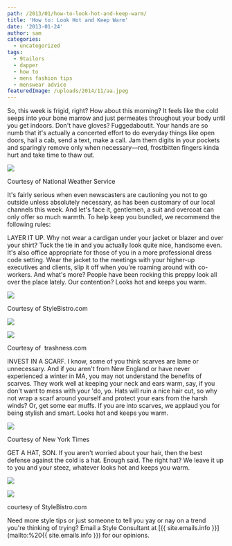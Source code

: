 ```yaml
---
path: /2013/01/how-to-look-hot-and-keep-warm/
title: 'How to: Look Hot and Keep Warm'
date: '2013-01-24'
author: sam
categories:
  - uncategorized
tags:
  - 9tailors
  - dapper
  - how to
  - mens fashion tips
  - menswear advice
featuredImage: /uploads/2014/11/aa.jpeg
---
```

So, this week is frigid, right? How about this morning? It feels like the cold seeps into your bone marrow and just permeates throughout your body until you get indoors. Don't have gloves? Fuggedaboutit. Your hands are so numb that it's actually a concerted effort to do everyday things like open doors, hail a cab, send a text, make a call. Jam them digits in your pockets and sparingly remove only when necessary—red, frostbitten fingers kinda hurt and take time to thaw out.

[![](http://4.bp.blogspot.com/-CQw9d61BObc/UQGotOi5F6I/AAAAAAAAB3g/djGWef7pf08/s400/wdyk4.gif)](http://4.bp.blogspot.com/-CQw9d61BObc/UQGotOi5F6I/AAAAAAAAB3g/djGWef7pf08/s1600/wdyk4.gif)

Courtesy of National Weather Service

It's fairly serious when even newscasters are cautioning you not to go outside unless absolutely necessary, as has been customary of our local channels this week. And let's face it, gentlemen, a suit and overcoat can only offer so much warmth. To help keep you bundled, we recommend the following rules:

LAYER IT UP. Why not wear a cardigan under your jacket or blazer and over your shirt? Tuck the tie in and you actually look quite nice, handsome even. It's also office appropriate for those of you in a more professional dress code setting. Wear the jacket to the meetings with your higher-up executives and clients, slip it off when you're roaming around with co-workers. And what's more? People have been rocking this preppy look all over the place lately. Our contention? Looks hot and keeps you warm.

[![](http://4.bp.blogspot.com/-QMb8SS_Bhkc/UQGmOVmF9SI/AAAAAAAAB1g/PgSzDG9I1CY/s400/imgres.jpeg)](http://4.bp.blogspot.com/-QMb8SS_Bhkc/UQGmOVmF9SI/AAAAAAAAB1g/PgSzDG9I1CY/s1600/imgres.jpeg)

Courtesy of StyleBistro.com

[![](http://1.bp.blogspot.com/-Rs-kuqnY_Jw/UQGmU0gb42I/AAAAAAAAB1w/5VoGt2CFDa0/s400/2012-Fall-shoot-9tailors-124.jpg)](http://1.bp.blogspot.com/-Rs-kuqnY_Jw/UQGmU0gb42I/AAAAAAAAB1w/5VoGt2CFDa0/s1600/2012-Fall-shoot-9tailors-124.jpg)

[![](http://3.bp.blogspot.com/-Kw6Vve3Xb1M/UQGn76RFnGI/AAAAAAAAB3A/gXVa0RH7oH4/s400/beard-tie-jacket-sweater-cardigan-men-style-e1356521724313.jpeg)](http://3.bp.blogspot.com/-Kw6Vve3Xb1M/UQGn76RFnGI/AAAAAAAAB3A/gXVa0RH7oH4/s1600/beard-tie-jacket-sweater-cardigan-men-style-e1356521724313.jpeg)

Courtesy of  trashness.com

INVEST IN A SCARF. I know, some of you think scarves are lame or unnecessary. And if you aren't from New England or have never experienced a winter in MA, you may not understand the benefits of scarves. They work well at keeping your neck and ears warm, say, if you don't want to mess with your 'do, yo. Hats will ruin a nice hair cut, so why not wrap a scarf around yourself and protect your ears from the harsh winds? Or, get some ear muffs. If you are into scarves, we applaud you for being stylish and smart. Looks hot and keeps you warm.

[![](http://1.bp.blogspot.com/-WCTxL_dJlGw/UQGmO9_lTpI/AAAAAAAAB1k/sWZrjGAHgXs/s400/18points_600.jpeg)](http://1.bp.blogspot.com/-WCTxL_dJlGw/UQGmO9_lTpI/AAAAAAAAB1k/sWZrjGAHgXs/s1600/18points_600.jpeg)

Courtesy of New York Times

GET A HAT, SON. If you aren't worried about your hair, then the best defense against the cold is a hat. Enough said. The right hat? We leave it up to you and your steez, whatever looks hot and keeps you warm.

[![](http://4.bp.blogspot.com/-f6FalQWfRU8/UQGn9PWCotI/AAAAAAAAB3I/MU25eyZL5mE/s400/Bradley-Cooper-Winter-Hat-New-York-City-01082013-1-435x580.jpeg)](http://4.bp.blogspot.com/-f6FalQWfRU8/UQGn9PWCotI/AAAAAAAAB3I/MU25eyZL5mE/s1600/Bradley-Cooper-Winter-Hat-New-York-City-01082013-1-435x580.jpeg)

[![](http://3.bp.blogspot.com/-oNYXQ2eF7oM/UQGn6L6F8eI/AAAAAAAAB24/8sH8t8N5hT4/s400/Justin+Timberlake+Winter+Hats+Wool+Cap+dH8dCxAIfqzl.jpeg)](http://3.bp.blogspot.com/-oNYXQ2eF7oM/UQGn6L6F8eI/AAAAAAAAB24/8sH8t8N5hT4/s1600/Justin+Timberlake+Winter+Hats+Wool+Cap+dH8dCxAIfqzl.jpeg)

courtesy of StyleBistro.com

Need more style tips or just someone to tell you yay or nay on a trend you're thinking of trying? Email a Style Consultant at [{{ site.emails.info }}](mailto:%20{{ site.emails.info }}) for our opinions.